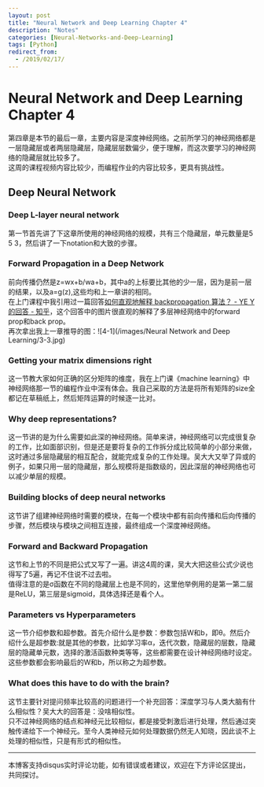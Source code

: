 ```yaml
---
layout: post
title: "Neural Network and Deep Learning Chapter 4"
description: "Notes"
categories: [Neural-Networks-and-Deep-Learning]
tags: [Python]
redirect_from:
  - /2019/02/17/
---
```

# Neural Network and Deep Learning Chapter 4  
第四章是本节的最后一章，主要内容是深度神经网络。之前所学习的神经网络都是一层隐藏层或者两层隐藏层，隐藏层层数偏少，便于理解，而这次要学习的神经网络的隐藏层就比较多了。  
这周的课程视频内容比较少，而编程作业的内容比较多，更具有挑战性。  

## Deep Neural Network  
### Deep L-layer neural network  
第一节首先讲了下这章所使用的神经网络的规模，共有三个隐藏层，单元数量是5 5 3，然后讲了一下notation和大致的步骤。  

### Forward Propagation in a Deep Network  
前向传播仍然是z=wx+b/wa+b，其中a的上标要比其他的少一层，因为是前一层的结果，以及a=g(z),这些均和上一章讲的相同。  
在上门课程中我引用过一篇回答[如何直观地解释 backpropagation 算法？ - YE Y的回答 - 知乎](https://www.zhihu.com/question/27239198/answer/43560763)，这个回答中的图片很直观的解释了多层神经网络中的forward prop和back prop。  
再次拿出我上一章推导的图：![4-1](/images/Neural Network and Deep Learning/3-3.jpg)  

### Getting your matrix dimensions right  
这一节教大家如何正确的区分矩阵的维度，我在上门课《machine learning》中神经网络那一节的编程作业中深有体会。我自己采取的方法是将所有矩阵的size全都记在草稿纸上，然后矩阵运算的时候逐一比对。  

### Why deep representations?  
这一节讲的是为什么需要如此深的神经网络。简单来讲，神经网络可以完成很复杂的工作，比如面部识别，但是还是要将复杂的工作拆分成比较简单的小部分来做，这时通过多层隐藏层的相互配合，就能完成复杂的工作处理。吴大大又举了异或的例子，如果只用一层的隐藏层，那么规模将是指数级的，因此深层的神经网络也可以减少单层的规模。  

### Building blocks of deep neural networks  
这节讲了组建神经网络时需要的模块，在每一个模块中都有前向传播和后向传播的步骤，然后模块与模块之间相互连接，最终组成一个深度神经网络。  

### Forward and Backward Propagation  
这节和上节的不同是把公式又写了一遍。讲这4周的课，吴大大把这些公式少说也得写了5遍，再记不住说不过去啦。  
值得注意的是σ函数在不同的隐藏层上也是不同的，这里他举例用的是第一第二层是ReLU，第三层是sigmoid，具体选择还是看个人。  

### Parameters vs Hyperparameters  
这一节介绍参数和超参数。首先介绍什么是参数：参数包括W和b，即θ。然后介绍什么是超参数:就是其他的参数，比如学习率α，迭代次数，隐藏层的层数，隐藏层的隐藏单元数，选择的激活函数种类等等，这些都需要在设计神经网络时设定。这些参数都会影响最后的W和b，所以称之为超参数。  

### What does this have to do with the brain?  
这节主要针对提问频率比较高的问题进行一个补充回答：深度学习与人类大脑有什么相似性？吴大大的回答是：没啥相似性。  
只不过神经网络的结点和神经元比较相似，都是接受刺激后进行处理，然后通过突触传递给下一个神经元。至今人类神经元如何处理数据仍然无人知晓，因此谈不上处理的相似性，只是有形式的相似性。  

---
本博客支持disqus实时评论功能，如有错误或者建议，欢迎在下方评论区提出，共同探讨。  
